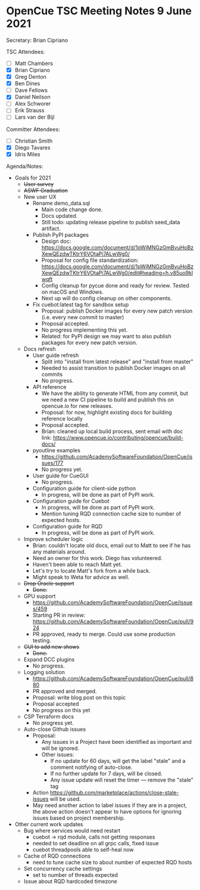 # OpenCue TSC Meeting Notes 9 June 2021

Secretary: Brian Cipriano

TSC Attendees:

* [ ] Matt Chambers
* [x] Brian Cipriano
* [x] Greg Denton
* [x] Ben Dines
* [ ] Dave Fellows
* [x] Daniel Neilson
* [ ] Alex Schworer
* [ ] Erik Strauss
* [ ] Lars van der Bijl

Committer Attendees:

* [ ] Christian Smith
* [x] Diego Tavares
* [x] Idris Miles

Agenda/Notes:

* Goals for 2021
    * ~~User survey~~
    * ~~ASWF Graduation~~
    * New user UX
        * Rename demo_data.sql
            * Main code change done.
            * Docs updated.
            * Still todo: updating release pipeline to publish seed_data artifact.
        * Publish PyPI packages
            * Design
              doc: https://docs.google.com/document/d/1pWjMNGzGmBvuHoBzXewQEzdwTKtrY6VOtaPi7ALwWg0/
            * Proposal for config file
              standardization: https://docs.google.com/document/d/1pWjMNGzGmBvuHoBzXewQEzdwTKtrY6VOtaPi7ALwWg0/edit#heading=h.v85uo9klwqft
            * Config cleanup for pycue done and ready for review. Tested on macOS and Windows.
            * Next up will do config cleanup on other components.
        * Fix cuebot:latest tag for sandbox setup
            * Proposal: publish Docker images for every new patch version (i.e. every new commit to
              master)
            * Proposal accepted.
            * No progress implementing this yet.
            * Related: for PyPI design we may want to also publish packages for every new patch
              version.
    * Docs refresh
        * User guide refresh
            * Split into "install from latest release" and "install from master"
            * Needed to assist transition to publish Docker images on all commits
            * No progress.
        * API reference
            * We have the ability to generate HTML from any commit, but we need a new CI pipeline to
              build and publish this on opencue.io for new releases.
            * Proposal: for now, highlight existing docs for building reference locally
            * Proposal accepted.
            * Brian: cleaned up local build process, sent email with doc
              link: https://www.opencue.io/contributing/opencue/build-docs/
        * pyoutline examples
            * https://github.com/AcademySoftwareFoundation/OpenCue/issues/177
            * No progress yet.
        * User guide for CueGUI
            * No progress.
        * Configuration guide for client-side python
            * In progress, will be done as part of PyPI work.
        * Configuration guide for Cuebot
            * In progress, will be done as part of PyPI work.
            * Mention tuning RQD connection cache size to number of expected hosts.
        * Configuration guide for RQD
            * In progress, will be done as part of PyPI work.
    * Improve scheduler logic
        * Brian: couldn't locate old docs, email out to Matt to see if he has any materials around.
        * Need an owner for this work. Diego has volunteered.
        * Haven't been able to reach Matt yet.
        * Let's try to locate Matt's fork from a while back.
        * Might speak to Weta for advice as well.
    * ~~Drop Oracle support~~
        * ~~Done.~~
    * GPU support
        * https://github.com/AcademySoftwareFoundation/OpenCue/issues/459
        * Starting PR in review: https://github.com/AcademySoftwareFoundation/OpenCue/pull/924
        * PR approved, ready to merge. Could use some production testing.
    * ~~GUI to add new shows~~
        * ~~Done.~~
    * Expand DCC plugins
        * No progress.
    * Logging solution
        * https://github.com/AcademySoftwareFoundation/OpenCue/pull/880
        * PR approved and merged.
        * Proposal: write blog post on this topic
        * Proposal accepted
        * No progress on this yet
    * CSP Terraform docs
        * No progress yet.
    * Auto-close Github issues
        * Proposal:
            * Any issues in a Project have been identified as important and will be ignored.
            * Other issues:
                * If no update for 60 days, will get the label "stale" and a comment notifying of
                  auto-close.
                * If no further update for 7 days, will be closed.
                * Any issue update will reset the timer — remove the "stale" tag
        * Action https://github.com/marketplace/actions/close-stale-issues will be used.
        * May need another action to label issues if they are in a project, the above action doesn't
          appear to have options for ignoring issues based on project membership.
* Other current work updates
    * Bug where services would need restart
        * cuebot -> rqd module, calls not getting responses
        * needed to set deadline on all grpc calls, fixed issue
        * cuebot threadpools able to self-heal now
    * Cache of RQD connections
        * need to tune cache size to about number of expected RQD hosts
    * Set concurrency cache settings
        * set to number of threads expected
    * Issue about RQD hardcoded timezone
